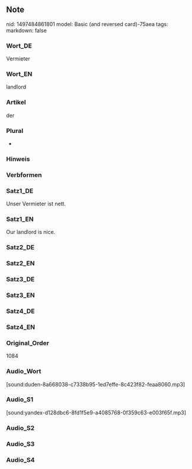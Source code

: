 ## Note
nid: 1497484861801
model: Basic (and reversed card)-75aea
tags: 
markdown: false

### Wort_DE
Vermieter

### Wort_EN
landlord

### Artikel
der

### Plural
-

### Hinweis


### Verbformen


### Satz1_DE
Unser Vermieter ist nett.

### Satz1_EN
Our landlord is nice.

### Satz2_DE


### Satz2_EN


### Satz3_DE


### Satz3_EN


### Satz4_DE


### Satz4_EN


### Original_Order
1084

### Audio_Wort
[sound:duden-8a668038-c7338b95-1ed7effe-8c423f82-feaa8060.mp3]

### Audio_S1
[sound:yandex-d128dbc6-8fd1f5e9-a4085768-0f359c63-e003f65f.mp3]

### Audio_S2


### Audio_S3


### Audio_S4

